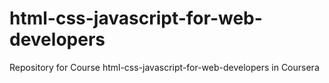 # html-css-javascript-for-web-developers
Repository for Course html-css-javascript-for-web-developers in Coursera
